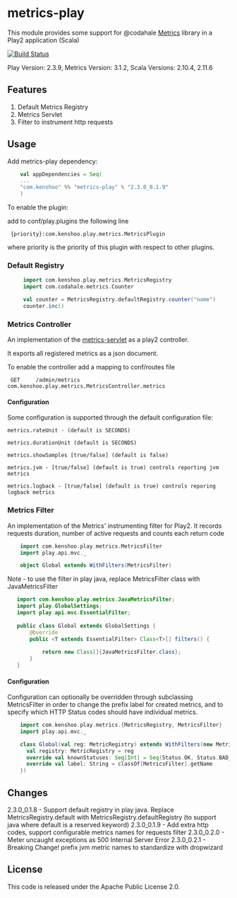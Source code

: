 # metrics-play

This module provides some support for @codahale [Metrics](https://dropwizard.github.io/metrics/3.1.0/) library in a Play2 application (Scala)

[![Build Status](https://travis-ci.org/kenshoo/metrics-play.png)](https://travis-ci.org/kenshoo/metrics-play)

Play Version: 2.3.9, Metrics Version: 3.1.2, Scala Versions: 2.10.4, 2.11.6

## Features

1. Default Metrics Registry
2. Metrics Servlet
3. Filter to instrument http requests


## Usage

Add metrics-play dependency:

```scala
    val appDependencies = Seq(
    ...
    "com.kenshoo" %% "metrics-play" % "2.3.0_0.1.9"
    )
```

To enable the plugin:

add to conf/play.plugins the following line

     {priority}:com.kenshoo.play.metrics.MetricsPlugin

where priority is the priority of this plugin with respect to other plugins.

### Default Registry

```scala
     import com.kenshoo.play.metrics.MetricsRegistry
     import com.codahale.metrics.Counter

     val counter = MetricsRegistry.defaultRegistry.counter("name")
     counter.inc()
````

### Metrics Controller

An implementation of the [metrics-servlet](http://metrics.codahale.com/manual/servlets/) as a play2 controller.

It exports all registered metrics as a json document.

To enable the controller add a mapping to conf/routes file

     GET     /admin/metrics              com.kenshoo.play.metrics.MetricsController.metrics
     
#### Configuration
Some configuration is supported through the default configuration file:

    metrics.rateUnit - (default is SECONDS) 

    metrics.durationUnit (default is SECONDS)

    metrics.showSamples [true/false] (default is false)

    metrics.jvm - [true/false] (default is true) controls reporting jvm metrics
  
    metrics.logback - [true/false] (default is true) controls reporing logback metrics

### Metrics Filter

An implementation of the Metrics' instrumenting filter for Play2. It records requests duration, number of active requests and counts each return code


```scala
    import com.kenshoo.play.metrics.MetricsFilter
    import play.api.mvc._

    object Global extends WithFilters(MetricsFilter)
```

 Note - to use the filter in play java, replace MetricsFilter class with JavaMetricsFilter

 ```java
    import com.kenshoo.play.metrics.JavaMetricsFilter;
    import play.GlobalSettings;
    import play.api.mvc.EssentialFilter;
    
    public class Global extends GlobalSettings {
        @Override
        public <T extends EssentialFilter> Class<T>[] filters() {
    
            return new Class[]{JavaMetricsFilter.class};
        }
    }
 ```
#### Configuration
Configuration can optionally be overridden through subclassing MetricsFilter in order to change the prefix label for
created metrics, and to specify which HTTP Status codes should have individual metrics.

```scala
    import com.kenshoo.play.metrics.{MetricsRegistry, MetricsFilter}
    import play.api.mvc._

    class Global(val reg: MetricRegistry) extends WithFilters(new MetricsFilter{
      val registry: MetricRegistry = reg
      override val knownStatuses: Seq[Int] = Seq(Status.OK, Status.BAD_REQUEST, Status.FORBIDDEN, Status.NOT_FOUND, Status.CREATED, Status.TEMPORARY_REDIRECT, Status.INTERNAL_SERVER_ERROR)
      override val label: String = classOf[MetricsFilter].getName
    })
```

## Changes

2.3.0_0.1.8 - Support default registry in play java. Replace MetricsRegistry.default with MetricsRegistry.defaultRegistry (to support java where default is a reserved keyword)
2.3.0_0.1.9 - Add extra http codes, support configurable metrics names for requests filter
2.3.0_0.2.0 - Meter uncaught exceptions as 500 Internal Server Error
2.3.0_0.2.1 - Breaking Change! prefix jvm metric names to standardize with dropwizard


## License
This code is released under the Apache Public License 2.0.
